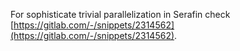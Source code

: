 For sophisticate trivial parallelization in Serafin check [https://gitlab.com/-/snippets/2314562](https://gitlab.com/-/snippets/2314562).